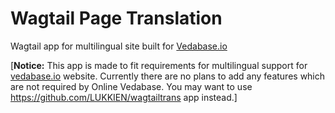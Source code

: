 # Wagtail Page Translation

Wagtail app for multilingual site built for [Vedabase.io](https://vedabase.io)

[**Notice:** This app is made to fit requirements for multilingual support for [vedabase.io](https://vedabase.io) website. Currently there are no plans to add any features which are not required by Online Vedabase. You may want to use https://github.com/LUKKIEN/wagtailtrans app instead.]

